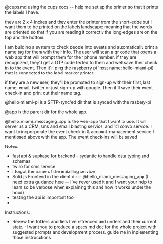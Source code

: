  @cups.md  using the cups docs -- help me set up the printer so that it prints the labels I have.

they are 2 x 4 inches and they enter the printer from the short-edge but I want them to be printed on the labels landscape: meaning that the words are oriented so that if you are reading it correctly the long-edges are on the top and the bottom.

I am building a system to check people into events and automatically print a name tag for them with their info. The user will scan a qr code that opens a web app that will prompt them for their phone number. if they are recognized, they'll get a OTP code texted to them and well save their check in to the event. Then it'll ping the raspberry pi 'host name: hello-miami-pi) that is connected to the label marker printer.

if they are a new user, they'll be prompted to sign-up with their first, last name, email, twitter or just sign-up with google. Then it'll save their event check-in and print out their name tag.

@hello-miami-pi is a SFTP-sync'ed dir that is synced with the rasbery-pi

@app is the parent dir for the whole app.

@hello_miami_messaging_app is the web-app that I want to use. It will server as a CRM, sms and email blasting service, and 1:1 convo service. I want to incporporate the event check-in & account-management service I mentioned above with the app. The event check-ins will be saved

Notes:
- fast api & supbase for backend - pydantic to handle data typing and schemas
- twilio for sms service
- i forgot the name of the emialling service
- Solid.js Frontend in the client dir in @hello_miami_messaging_app  (I need extra guidance here -- I've never used it and I want your help to learn so be verbose when explaining this and how it works under the hood)
- testing the api is important too
-

Instructions:
- Review the folders and fiels I've refrenced and understand their current state.
-I want you to produce a specs md doc for the whole project with suggested prompts and development process.
guide me in inplementing those instrucutions
